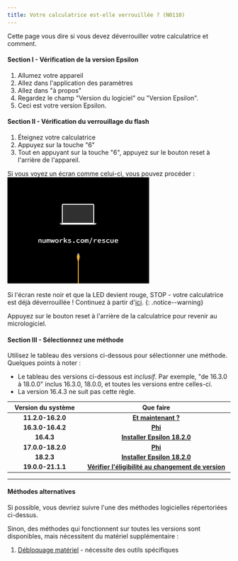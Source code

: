 ```yaml
---
title: Votre calculatrice est-elle verrouillée ? (N0110)
---
```


Cette page vous dire si vous devez déverrouiller votre calculatrice et comment.

#### Section I - Vérification de la version Epsilon

1. Allumez votre appareil
2. Allez dans l'application des paramètres
3. Allez dans "à propos"
4. Regardez le champ "Version du logiciel" ou "Version Epsilon".
5. Ceci est votre version Epsilon.

#### Section II - Vérification du verrouillage du flash

1. Éteignez votre calculatrice
2. Appuyez sur la touche "6"
3. Tout en appuyant sur la touche "6", appuyez sur le bouton reset à l'arrière de l'appareil.

Si vous voyez un écran comme celui-ci, vous pouvez procéder :
![Epsilon 16 bootloader](images/screenshots/e16bl.png)

Si l'écran reste noir et que la LED devient rouge, STOP - votre calculatrice est déjà déverrouillée ! Continuez à partir d'[ici](n0110-now-what).
{: .notice--warning}

Appuyez sur le bouton reset à l'arrière de la calculatrice pour revenir au micrologiciel.

#### Section III - Sélectionnez une méthode

Utilisez le tableau des versions ci-dessous pour sélectionner une méthode. Quelques points à noter :
  + Le tableau des versions ci-dessous est *inclusif*. Par exemple, "de 16.3.0 à 18.0.0" inclus 16.3.0, 18.0.0, et toutes les versions entre celles-ci.
  + La version 16.4.3 ne suit pas cette règle.

<table>
  <colgroup>
    <col span="1" style="width: 20%;">
    <col span="1" style="width: 40%;">
  </colgroup>
  <thead>
    <tr>
      <th style="text-align: center">Version du système</th>
      <th style="text-align: center">Que faire</th>
    </tr>
  </thead>
  <tbody>
    <tr>
      <td style="text-align: center; font-weight: bold;">11.2.0-16.2.0</td>
      <td style="text-align: center; font-weight: bold;"><a href="n0110-now-what">Et maintenant ?</a></td>
    </tr>
    <tr>
      <td style="text-align: center; font-weight: bold;">16.3.0-16.4.2</td>
      <td style="text-align: center; font-weight: bold;"><a href="phi">Phi</a></td>
    </tr>
    <tr>
      <td style="text-align: center; font-weight: bold;">16.4.3</td>
      <td style="text-align: center; font-weight: bold;"><a href="install-epsilon-18-2-0">Installer Epsilon 18.2.0</a></td>
    </tr>
    <tr>
      <td style="text-align: center; font-weight: bold;">17.0.0-18.2.0</td>
      <td style="text-align: center; font-weight: bold;"><a href="phi">Phi</a></td>
    </tr>
    <tr>
      <td style="text-align: center; font-weight: bold;">18.2.3</td>
      <td style="text-align: center; font-weight: bold;"><a href="install-epsilon-18-2-0">Installer Epsilon 18.2.0</a></td>
    </tr>
    <tr>
      <td style="text-align: center; font-weight: bold;">19.0.0-21.1.1</td>
      <td style="text-align: center; font-weight: bold;"><a href="check-version-change-eligibility">Vérifier l'éligibilité au changement de version</a></td>
    </tr>
  </tbody>
</table>

---
#### Méthodes alternatives

Si possible, vous devriez suivre l'une des méthodes logicielles répertoriées ci-dessus.

Sinon, des méthodes qui fonctionnent sur toutes les versions sont disponibles, mais nécessitent du matériel supplémentaire :

1. [Débloquage matériel](n0110-hardware-unlock) - nécessite des outils spécifiques
